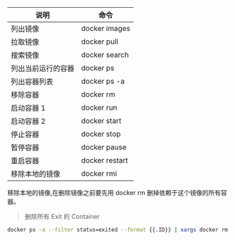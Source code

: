 | 说明               | 命令                          |
| ------------------ | ----------------------------- |
| 列出镜像           | docker images                 |
| 拉取镜像           | docker pull                   |
| 搜索镜像           | docker search                 |
| 列出当前运行的容器 | docker ps                     |
| 列出容器列表       | docker ps -a                  |
| 移除容器           | docker rm <container-id>      |
| 启动容器 1         | docker run <container-id>     |
| 启动容器 2         | docker start <container-id>   |
| 停止容器           | docker stop <container-id>    |
| 暂停容器           | docker pause <container-id>   |
| 重启容器           | docker restart <container-id> |
| 移除本地的镜像     | docker rmi <image-id>         |

移除本地的镜像,在删除镜像之前要先用 docker rm 删掉依赖于这个镜像的所有容器。

> 删除所有 Exit 的 Container

```sh
docker ps -a --filter status=exited --format {{.ID}} | xargs docker rm
```
